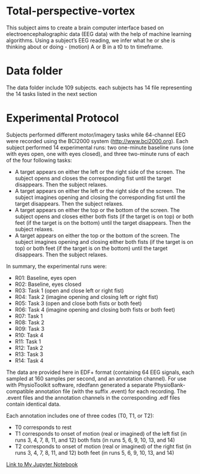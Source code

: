 # Total-perspective-vortex
This subject aims to create a brain computer interface based on electroencephalographic data (EEG data) with the help of machine learning algorithms. Using a subject’s EEG reading, we infer what he or she is thinking about or doing - (motion) A or B in a t0 to tn timeframe.

# Data folder
The data folder include 109 subjects. each subjects has 14 file representing the 14 tasks listed in the next section

# Experimental Protocol
Subjects performed different motor/imagery tasks while 64-channel EEG were recorded using the BCI2000 system (http://www.bci2000.org). Each subject performed 14 experimental runs: two one-minute baseline runs (one with eyes open, one with eyes closed), and three two-minute runs of each of the four following tasks:

- A target appears on either the left or the right side of the screen. The subject opens and closes the corresponding fist until the target disappears. Then the subject relaxes.
- A target appears on either the left or the right side of the screen. The subject imagines opening and closing the corresponding fist until the target disappears. Then the subject relaxes.
- A target appears on either the top or the bottom of the screen. The subject opens and closes either both fists (if the target is on top) or both feet (if the target is on the bottom) until the target disappears. Then the subject relaxes.
- A target appears on either the top or the bottom of the screen. The subject imagines opening and closing either both fists (if the target is on top) or both feet (if the target is on the bottom) until the target disappears. Then the subject relaxes.

In summary, the experimental runs were:

- R01: Baseline, eyes open
- R02: Baseline, eyes closed
- R03: Task 1 (open and close left or right fist)
- R04: Task 2 (imagine opening and closing left or right fist)
- R05: Task 3 (open and close both fists or both feet)
- R06: Task 4 (imagine opening and closing both fists or both feet)
- R07: Task 1 
- R08: Task 2
- R09: Task 3
- R10: Task 4
- R11: Task 1
- R12: Task 2
- R13: Task 3
- R14: Task 4

The data are provided here in EDF+ format (containing 64 EEG signals, each sampled at 160 samples per second, and an annotation channel). For use with PhysioToolkit software, rdedfann generated a separate PhysioBank-compatible annotation file (with the suffix .event) for each recording. The .event files and the annotation channels in the corresponding .edf files contain identical data.

Each annotation includes one of three codes (T0, T1, or T2):

- T0 corresponds to rest
- T1 corresponds to onset of motion (real or imagined) of
the left fist (in runs 3, 4, 7, 8, 11, and 12)
both fists (in runs 5, 6, 9, 10, 13, and 14)
- T2 corresponds to onset of motion (real or imagined) of
the right fist (in runs 3, 4, 7, 8, 11, and 12)
both feet (in runs 5, 6, 9, 10, 13, and 14)



[Link to My Jupyter Notebook](Notebook.ipynb)
